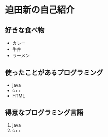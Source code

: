 # 迫田新の自己紹介

## 好きな食べ物
- カレー
- 牛丼
- ラーメン

## 使ったことがあるプログラミング
- java
- c++
- HTML

## 得意なプログラミング言語
1. java
1. c++